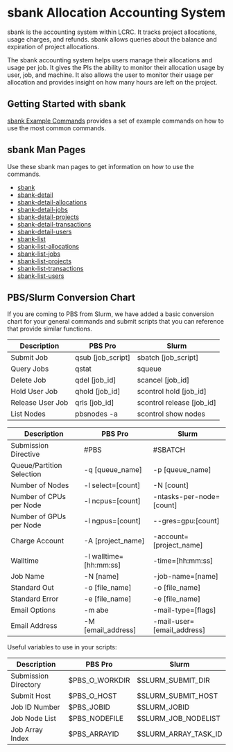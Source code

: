 # sbank Allocation Accounting System

sbank is the accounting system within LCRC. It tracks project allocations, usage charges, and refunds. sbank allows queries about the balance and expiration of project allocations.

The sbank accounting system helps users manage their allocations and usage per job. It gives the PIs the ability to monitor their allocation usage by user, job, and machine. It also allows the user to monitor their usage per allocation and provides insight on how many hours are left on the project.

## Getting Started with sbank

[sbank Example Commands](not_in_nav/sbank-examples.md) provides a set of example commands on how to use the most common commands.

## sbank Man Pages

Use these sbank man pages to get information on how to use the commands.

- [sbank](not_in_nav/sbank-manpage.md)
- [sbank-detail](not_in_nav/sbank-detail.md)
- [sbank-detail-allocations](not_in_nav/sbank-detail-allocations.md)
- [sbank-detail-jobs](not_in_nav/sbank-detail-jobs.md)
- [sbank-detail-projects](not_in_nav/sbank-detail-projects.md)
- [sbank-detail-transactions](not_in_nav/sbank-detail-transactions.md)
- [sbank-detail-users](not_in_nav/sbank-detail-users.md)
- [sbank-list](not_in_nav/sbank-list.md)
- [sbank-list-allocations](not_in_nav/sbank-list-allocations.md)
- [sbank-list-jobs](not_in_nav/sbank-list-jobs.md)
- [sbank-list-projects](not_in_nav/sbank-list-projects.md)
- [sbank-list-transactions](not_in_nav/sbank-list-transactions.md)
- [sbank-list-users](not_in_nav/sbank-list-users.md)

## PBS/Slurm Conversion Chart

If you are coming to PBS from Slurm, we have added a basic conversion chart for your general commands and submit scripts that you can reference that provide similar functions.

| Description | PBS Pro | Slurm |
| -------------- | ----------- | --------- |
| Submit Job | qsub [job_script] | sbatch [job_script] |
| Query Jobs | qstat | squeue |
| Delete Job | qdel [job_id] | scancel [job_id] |
| Hold User Job | qhold [job_id] | scontrol hold [job_id] |
| Release User Job | qrls [job_id] | scontrol release [job_id] |
| List Nodes | pbsnodes -a | scontrol show nodes |

| Description | PBS Pro | Slurm |
| -------------- | ----------- | --------- |
| Submission Directive | #PBS | #SBATCH |
| Queue/Partition Selection | -q [queue_name] | -p [queue_name] |
| Number of Nodes | -l select=[count] | -N [count] |
| Number of CPUs per Node | -l ncpus=[count] | -ntasks-per-node=[count] |
| Number of GPUs per Node | -l ngpus=[count] | --gres=gpu:[count] |
| Charge Account | -A [project_name] | -account=[project_name] |
| Walltime | -l walltime=[hh:mm:ss] | -time=[hh:mm:ss] |
| Job Name | -N [name] | -job-name=[name] |
| Standard Out | -o [file_name] | -o [file_name] |
| Standard Error | -e [file_name] | -e [file_name] |
| Email Options | -m abe | -mail-type=[flags] |
| Email Address | -M [email_address] | -mail-user=[email_address] |

Useful variables to use in your scripts:

| Description | PBS Pro | Slurm |
| -------------- | ----------- | --------- |
| Submission Directory | $PBS_O_WORKDIR | $SLURM_SUBMIT_DIR |
| Submit Host | $PBS_O_HOST | $SLURM_SUBMIT_HOST |
| Job ID Number | $PBS_JOBID | $SLURM_JOBID |
| Job Node List | $PBS_NODEFILE | $SLURM_JOB_NODELIST |
| Job Array Index | $PBS_ARRAYID | $SLURM_ARRAY_TASK_ID |
